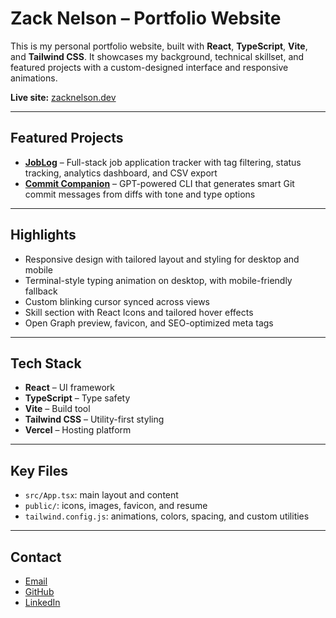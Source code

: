 # Zack Nelson – Portfolio Website

This is my personal portfolio website, built with **React**, **TypeScript**, **Vite**, and **Tailwind CSS**. It showcases my background, technical skillset, and featured projects with a custom-designed interface and responsive animations.

**Live site:** [zacknelson.dev](https://www.zacknelson.dev)

---

## Featured Projects

- [**JobLog**](https://joblog.zacknelson.dev/) – Full-stack job application tracker with tag filtering, status tracking, analytics dashboard, and CSV export
- [**Commit Companion**](https://github.com/nelson-zack/commit-companion) – GPT-powered CLI that generates smart Git commit messages from diffs with tone and type options

---

## Highlights

- Responsive design with tailored layout and styling for desktop and mobile
- Terminal-style typing animation on desktop, with mobile-friendly fallback
- Custom blinking cursor synced across views
- Skill section with React Icons and tailored hover effects
- Open Graph preview, favicon, and SEO-optimized meta tags

---

## Tech Stack

- **React** – UI framework
- **TypeScript** – Type safety
- **Vite** – Build tool
- **Tailwind CSS** – Utility-first styling
- **Vercel** – Hosting platform

---

## Key Files

- `src/App.tsx`: main layout and content
- `public/`: icons, images, favicon, and resume
- `tailwind.config.js`: animations, colors, spacing, and custom utilities

---

## Contact

- [Email](mailto:zacknelson15@gmail.com)
- [GitHub](https://github.com/nelson-zack)
- [LinkedIn](https://linkedin.com/in/nelsonzack)